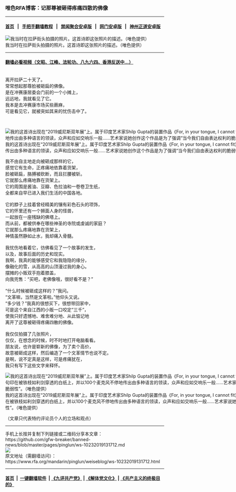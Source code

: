 ### 唯色RFA博客：记那尊被砸得疼痛四散的佛像
------------------------

#### [首页](https://github.com/gfw-breaker/banned-news/blob/master/README.md) &nbsp;&nbsp;|&nbsp;&nbsp; [手把手翻墙教程](https://github.com/gfw-breaker/guides/wiki) &nbsp;&nbsp;|&nbsp;&nbsp; [禁闻聚合安卓版](https://github.com/gfw-breaker/bn-android) &nbsp;&nbsp;|&nbsp;&nbsp; [网门安卓版](https://github.com/oGate2/oGate) &nbsp;&nbsp;|&nbsp;&nbsp; [神州正道安卓版](https://github.com/SzzdOgate/update) 



<div id="headerimg">
 <img alt="我当时在拉萨街头拍摄的照片。这首诗即这张照片的描述。（唯色提供）
" src="https://www.rfa.org/mandarin/pinglun/weiseblog/ws-10232019131712.html/56fe3.jpg/image" title="我当时在拉萨街头拍摄的照片。这首诗即这张照片的描述。（唯色提供）
"/>
 <div id="headerimgcontents">
  <div id="headerimgcaption">
   <span>
    我当时在拉萨街头拍摄的照片。这首诗即这张照片的描述。（唯色提供）
   </span>
   <!-- zoomattribute -->
  </div>
  <!-- headerimgcaption -->
 </div>
 <!-- headerimagecontents -->
</div>

<hr/>


#### [翻墙必看视频（文昭、江峰、法轮功、八九六四、香港反送中...）](https://github.com/gfw-breaker/banned-news/blob/master/pages/links.md)

<div id="storytext">
 <div>
  <div class="slot_header">
  </div>
 </div>
 <p>
  <br/>
  离开拉萨二十天了。
  <br/>
  常常想起那尊脸被砸扁的佛像。
  <br/>
  是在冲赛康居委会门前的一个小摊上，
  <br/>
  远远地，我就看见了它。
  <br/>
  我本是去冲赛康市场买些蕨麻，
  <br/>
  可是看见它，就被突如其来的忧伤击中了。
 </p>
 <p>
  <br/>
  <div class="image-inline captioned" style="width:1433px;">
   <div style="width:1433px;">
    <img alt="我的这首诗出现在“2019威尼斯双年展”上。属于印度艺术家Shilp Gupta的装置作品《For, in your tongue, I cannot fit》。一百位从7世纪至今的不同国家的诗人，写下的诗句印在被铁枝如利剑穿透的白纸上，并以100个麦克风不停地传出由多种语言的领读，众声和应如交响乐一般……艺术家说她创作这个作品是为了强调“当今我们自由表达权利的脆弱性”。（唯色提供）" src="https://www.rfa.org/mandarin/pinglun/weiseblog/ws-10232019131712.html/image1-4.jpeg" title="我的这首诗出现在“2019威尼斯双年展”上。属于印度艺术家Shilp Gupta的装置作品《For, in your tongue, I cannot fit》。一百位从7世纪至今的不同国家的诗人，写下的诗句印在被铁枝如利剑穿透的白纸上，并以100个麦克风不停地传出由多种语言的领读，众声和应如交响乐一般……艺术家说她创作这个作品是为了强调“当今我们自由表达权利的脆弱性”。（唯色提供）"/>
   </div>
   <div class="image-caption">
    <span style="width:1433px;">
     我的这首诗出现在“2019威尼斯双年展”上。属于印度艺术家Shilp Gupta的装置作品《For, in your tongue, I cannot fit》。一百位从7世纪至今的不同国家的诗人，写下的诗句印在被铁枝如利剑穿透的白纸上，并以100个麦克风不停地传出由多种语言的领读，众声和应如交响乐一般……艺术家说她创作这个作品是为了强调“当今我们自由表达权利的脆弱性”。（唯色提供）
    </span>
    <span class="copyright">
    </span>
   </div>
  </div>
 </p>
 <p>
  我不由自主地走向被砸成那样的它，
  <br/>
  感觉它有生命，正疼痛地依靠着货架，
  <br/>
  脸被砸扁，胳膊被砍断，而且拦腰被斩。
  <br/>
  它就那么疼痛地靠在货架上。
  <br/>
  它的周围是酱油、豆瓣、色拉油和一卷卷卫生纸，
  <br/>
  全都来自早已进入我们生活的中国各地。
  <br/>
  <br/>
  它的脖子上挂着曾经精美的镶有彩色石头的项饰，
  <br/>
  它的怀里还有一个狮面人身的怪兽，
  <br/>
  一起放在一座残缺的佛塔上。
  <br/>
  而从前，都被供奉在哪些神圣的寺院或虔诚的家庭？
  <br/>
  它就那么疼痛地靠在货架上，
  <br/>
  神情虽然静如止水，我却痛入骨髓。
  <br/>
  <br/>
  我忧伤地看着它，彷佛看见了一个故事的发生，
  <br/>
  以及，故事后面的历史和现实。
  <br/>
  我啊，我真的能够感受它和我隐隐的缘分，
  <br/>
  像融化的雪，从高高的山顶漫过我的身心。
  <br/>
  摆摊的小贩双手抱着膝盖，
  <br/>
  向我兜售：“买吧，老佛像哦，很好看不是？”
  <br/>
  <br/>
  “什么时候被砸成这样的？”我问。
  <br/>
  “文革嘛，当然是文革啦。”他仰头又说。
  <br/>
  “多少钱？”我真的很想买下，很想带回家中，
  <br/>
  可是这个来自江西的小贩一口咬定“三千”，
  <br/>
  使我只好遗憾地、难舍难分地、从此惦记地
  <br/>
  离开了这尊被砸得疼痛四散的佛像。
  <br/>
  <br/>
  我仅仅拍摄了几张照片，
  <br/>
  仅仅，在想念的时候，时不时地打开电脑看看。
  <br/>
  朋友说，也许是崭新的佛像，为了卖个高价，
  <br/>
  故意被砸成这样，然后编造了一个文革情节也说不定。
  <br/>
  是啊，说不定真是这样，可是疼痛犹在，
  <br/>
  我只有写下这些文字来释怀。
 </p>
 <p>
  <div class="image-inline captioned" style="width:1080px;">
   <div style="width:1080px;">
    <img alt="我的这首诗出现在“2019威尼斯双年展”上。属于印度艺术家Shilp Gupta的装置作品《For, in your tongue, I cannot fit》。一百位从7世纪至今的不同国家的诗人，写下的诗句印在被铁枝如利剑穿透的白纸上，并以100个麦克风不停地传出由多种语言的领读，众声和应如交响乐一般……艺术家说她创作这个作品是为了强调“当今我们自由表达权利的脆弱性”。（唯色提供）" src="https://www.rfa.org/mandarin/pinglun/weiseblog/ws-10232019131712.html/image0-4.jpeg" title="我的这首诗出现在“2019威尼斯双年展”上。属于印度艺术家Shilp Gupta的装置作品《For, in your tongue, I cannot fit》。一百位从7世纪至今的不同国家的诗人，写下的诗句印在被铁枝如利剑穿透的白纸上，并以100个麦克风不停地传出由多种语言的领读，众声和应如交响乐一般……艺术家说她创作这个作品是为了强调“当今我们自由表达权利的脆弱性”。（唯色提供）"/>
   </div>
   <div class="image-caption">
    <span style="width:1080px;">
     我的这首诗出现在“2019威尼斯双年展”上。属于印度艺术家Shilp Gupta的装置作品《For, in your tongue, I cannot fit》。一百位从7世纪至今的不同国家的诗人，写下的诗句印在被铁枝如利剑穿透的白纸上，并以100个麦克风不停地传出由多种语言的领读，众声和应如交响乐一般……艺术家说她创作这个作品是为了强调“当今我们自由表达权利的脆弱性”。（唯色提供）
    </span>
    <span class="copyright">
    </span>
   </div>
  </div>
 </p>
 <p>
  （文章只代表特约评论员个人的立场和观点）
 </p>
</div>

<hr/>
手机上长按并复制下列链接或二维码分享本文章：<br/>
https://github.com/gfw-breaker/banned-news/blob/master/pages/pinglun/ws-10232019131712.md <br/>
<a href='https://github.com/gfw-breaker/banned-news/blob/master/pages/pinglun/ws-10232019131712.md'><img src='https://github.com/gfw-breaker/banned-news/blob/master/pages/pinglun/ws-10232019131712.md.png'/></a> <br/>
原文地址（需翻墙访问）：https://www.rfa.org/mandarin/pinglun/weiseblog/ws-10232019131712.html


------------------------
#### [首页](https://github.com/gfw-breaker/banned-news/blob/master/README.md) &nbsp;|&nbsp; [一键翻墙软件](https://github.com/gfw-breaker/nogfw/blob/master/README.md) &nbsp;| [《九评共产党》](https://github.com/gfw-breaker/9ping.md/blob/master/README.md#九评之一评共产党是什么) | [《解体党文化》](https://github.com/gfw-breaker/jtdwh.md/blob/master/README.md) | [《共产主义的终极目的》](https://github.com/gfw-breaker/gczydzjmd.md/blob/master/README.md)


<img src='http://gfw-breaker.win/banned-news/pages/pinglun/ws-10232019131712.md' width='0px' height='0px'/>